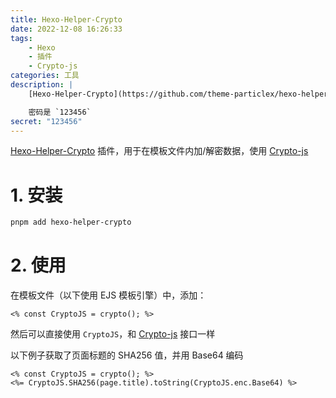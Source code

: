 ```yaml
---
title: Hexo-Helper-Crypto
date: 2022-12-08 16:26:33
tags:
    - Hexo
    - 插件
    - Crypto-js
categories: 工具
description: |
    [Hexo-Helper-Crypto](https://github.com/theme-particlex/hexo-helper-crypto) 插件，用于在模板文件内加/解密数据，使用 [Crypto-js](https://github.com/brix/crypto-js)

    密码是 `123456`
secret: "123456"
---
```


[Hexo-Helper-Crypto](https://github.com/theme-particlex/hexo-helper-crypto) 插件，用于在模板文件内加/解密数据，使用 [Crypto-js](https://github.com/brix/crypto-js)

<!-- more -->

# 1. 安装

```bash
pnpm add hexo-helper-crypto
```

# 2. 使用

在模板文件（以下使用 EJS 模板引擎）中，添加：

```ejs
<% const CryptoJS = crypto(); %>
```

然后可以直接使用 `CryptoJS`，和 [Crypto-js](https://github.com/brix/crypto-js) 接口一样

以下例子获取了页面标题的 SHA256 值，并用 Base64 编码

```ejs
<% const CryptoJS = crypto(); %>
<%= CryptoJS.SHA256(page.title).toString(CryptoJS.enc.Base64) %>
```
